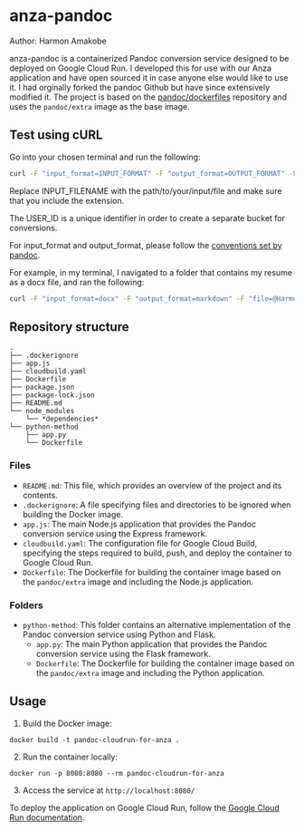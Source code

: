 # anza-pandoc

Author: Harmon Amakobe

anza-pandoc is a containerized Pandoc conversion service designed to be deployed on Google Cloud Run. I developed this for use with our Anza application and have open sourced it in case anyone else would like to use it. I had orginally forked the pandoc Github but have since extensively modified it. The project is based on the [pandoc/dockerfiles](https://github.com/pandoc/dockerfiles) repository and uses the `pandoc/extra` image as the base image.

## Test using cURL

Go into your chosen terminal and run the following:

```bash
curl -F "input_format=INPUT_FORMAT" -F "output_format=OUTPUT_FORMAT" -F "file=@INPUT_FILENAME" -F "userIdentifier=USER_ID" https://anza-pandoc-hbm333kvpq-uc.a.run.app
```

Replace INPUT_FILENAME with the path/to/your/input/file and make sure that you include the extension. 

The USER_ID is a unique identifier in order to create a separate bucket for conversions.

For input_format and output_format, please follow the [conventions set by pandoc](https://pandoc.org/MANUAL.html).

For example, in my terminal, I navigated to a folder that contains my resume as a docx file, and ran the following:

```bash
curl -F "input_format=docx" -F "output_format=markdown" -F "file=@Harmon Amakobe - Resume.docx" -F "userIdentifier=KobeWanKenobi" https://anza-pandoc-hbm333kvpq-uc.a.run.app
```

## Repository structure

```directory
.
├── .dockerignore
├── app.js
├── cloudbuild.yaml
├── Dockerfile
├── package.json
├── package-lock.json
├── README.md
└── node_modules
    └── *dependencies* 
└── python-method
    ├── app.py
    └── Dockerfile
```

### Files

- `README.md`: This file, which provides an overview of the project and its contents.
- `.dockerignore`: A file specifying files and directories to be ignored when building the Docker image.
- `app.js`: The main Node.js application that provides the Pandoc conversion service using the Express framework.
- `cloudbuild.yaml`: The configuration file for Google Cloud Build, specifying the steps required to build, push, and deploy the container to Google Cloud Run.
- `Dockerfile`: The Dockerfile for building the container image based on the `pandoc/extra` image and including the Node.js application.

### Folders

- `python-method`: This folder contains an alternative implementation of the Pandoc conversion service using Python and Flask.
  - `app.py`: The main Python application that provides the Pandoc conversion service using the Flask framework.
  - `Dockerfile`: The Dockerfile for building the container image based on the `pandoc/extra` image and including the Python application.

## Usage

1. Build the Docker image:

```shell
docker build -t pandoc-cloudrun-for-anza .
```

2. Run the container locally:

```shell
docker run -p 8080:8080 --rm pandoc-cloudrun-for-anza
```

3. Access the service at `http://localhost:8080/`

To deploy the application on Google Cloud Run, follow the [Google Cloud Run documentation](https://cloud.google.com/run/docs/quickstarts/build-and-deploy).
